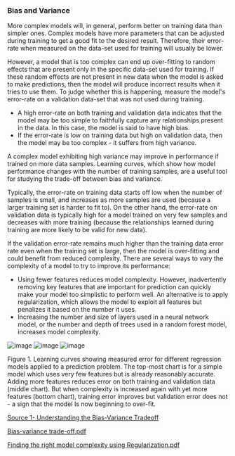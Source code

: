 ### __Bias and Variance__

More complex models will, in general, perform better on training data than simpler ones. Complex models have more parameters that can be adjusted during training to get a good fit to the desired result. Therefore, their error-rate when measured on the data-set used for training will usually be lower.

However, a model that is too complex can end up over-fitting to random effects that are present only in the specific data-set used for training. If these random effects are not present in new data when the model is asked to make predictions, then the model will produce incorrect results when it tries to use them. To judge whether this is happening, measure the model's error-rate on a validation data-set that was not used during training.

- A high error-rate on both training and validation data indicates that the model may be too simple to faithfully capture any relationships present in the data. In this case, the model is said to have high bias.
- If the error-rate is low on training data but high on validation data, then the model may be too complex - it suffers from high variance.

A complex model exhibiting high variance may improve in performance if trained on more data samples. Learning curves, which show how model performance changes with the number of training samples, are a useful tool for studying the trade-off between bias and variance.

Typically, the error-rate on training data starts off low when the number of samples is small, and increases as more samples are used (because a larger training set is harder to fit to). On the other hand, the error-rate on validation data is typically high for a model trained on very few samples and decreases with more training (because the relationships learned during training are more likely to be valid for new data).

If the validation error-rate remains much higher than the training data error rate even when the training set is large, then the model is over-fitting and could benefit from reduced complexity. There are several ways to vary the complexity of a model to try to improve its performance:

- Using fewer features reduces model complexity. However, inadvertently removing key features that are important for prediction can quickly make your model too simplistic to perform well. An alternative is to apply regularization, which allows the model to exploit all features but penalizes it based on the number it uses.
- Increasing the number and size of layers used in a neural network model, or the number and depth of trees used in a random forest model, increases model complexity.

![image](https://user-images.githubusercontent.com/51910127/130131447-538bb39c-b23c-459a-a680-7af54c3cb369.png)
![image](https://user-images.githubusercontent.com/51910127/130131518-094d8d45-3e80-4619-b683-a3156de220ef.png)
![image](https://user-images.githubusercontent.com/51910127/130131556-1015e330-31a8-4da1-a80a-b28e161df9a7.png)

Figure 1. Learning curves showing measured error for different regression models applied to a prediction problem. The top-most chart is for a simple model which uses very few features but is already reasonably accurate. Adding more features reduces error on both training and validation data (middle chart). But when complexity is increased again with yet more features (bottom chart), training error improves but validation error does not - a sign that the model Is now beginning to over-fit.

[Source 1- Understanding the Bias-Variance Tradeoff](http://scott.fortmann-roe.com/docs/BiasVariance.html#fnref:1)

[Bias-variance trade-off.pdf](https://github.com/gauravkr0071/Data_Structures_and_Algorithms/files/7017420/Bias-variance.trade-off.I.m.always.confusing.the.two._.by.Super.Albert._.The.Making.Of.a.Data.Scientist._.Medium.pdf)

[Finding the right model complexity using Regularization.pdf](https://github.com/gauravkr0071/Data_Structures_and_Algorithms/files/7017418/Finding.the.right.model.complexity.using.Regularization._.by.Sufyan.Khot._.Towards.Data.Science.pdf)
